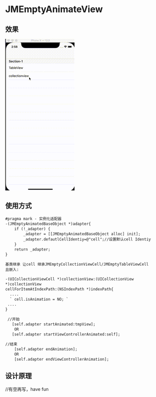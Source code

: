 # JMEmptyAnimateView
## 效果
![](./Effect/JMEmptyAnimateView.gif)

## 使用方式

```
#pragma mark - 实例化适配器
-(JMEmptyAnimatedBaseObject *)adapter{
    if (!_adapter) {
        _adapter = [[JMEmptyAnimatedBaseObject alloc] init];
        _adapter.defautlCellIdentiy=@"cell";//设置默认cell Identiy
    }
    return _adapter;
}

```
```
基类继承 让cell 继承JMEmptyCollectionViewCell/JMEmptyTableViewCell
且嵌入:
```
```
-(UICollectionViewCell *)collectionView:(UICollectionView *)collectionView 
cellForItemAtIndexPath:(NSIndexPath *)indexPath{
  ....
  ` cell.isAnimation = NO; `
 ....  
}
```
``` 
 //开始
   [self.adapter startAnimated:tmpView]; 
 	OR
   [self.adapter startViewControllerAnimated:self];
```
``` 
//结束
	[self.adapter endAnimation];
	OR
	[self.adapter endViewControllerAnimation];
``` 
## 设计原理
//有空再写，have fun

